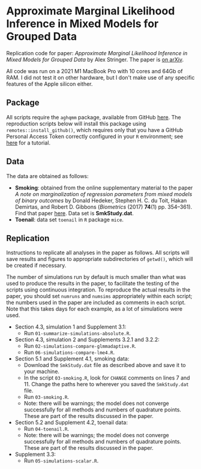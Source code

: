 # Approximate Marginal Likelihood Inference in Mixed Models for Grouped Data
Replication code for paper: *Approximate Marginal Likelihood Inference in Mixed Models for Grouped Data* by Alex Stringer.
The paper is [on arXiv](https://arxiv.org/abs/2310.01589).

All code was run on a 2021 M1 MacBook Pro with 10 cores and 64Gb of RAM. I did not test it on other hardware,
but I don't make use of any specific features of the Apple silicon either.

## Package

All scripts require the `aghqmm` package, available from GitHub [here](https://github.com/awstringer1/aghqmm).
The reproduction scripts below will install this package using `remotes::install_github()`, which requires only that you have
a GitHub Personal Access Token correctly configured in your `R` environment; see [here](https://carpentries.github.io/sandpaper-docs/github-pat.html) for a tutorial.

## Data

The data are obtained as follows:

- **Smoking**: obtained from the online supplementary material to the paper *A note on marginalization of regression parameters from mixed models of binary outcomes* by Donald Hedeker, Stephen H. C. du Toit, Hakan Demirtas, and Robert D. Gibbons (*Biometrics* (2017) **74**(1) pp. 354–361). Find that paper [here](https://onlinelibrary.wiley.com/doi/10.1111/biom.12707). Data set is **SmkStudy.dat**.
- **Toenail**: data set `toenail` in `R` package `mice`.

## Replication

Instructions to replicate all analyses in the paper as follows. All scripts will save results and figures to appropriate subdirectories of `getwd()`, which will be created if necessary.

The number of simulations run by default is much smaller than what was used to produce the results in the paper, to facilitate the testing of the scripts using continuous integration.
To reproduce the actual results in the paper, you should set `numruns` and `numsims` appropriately within each script; the numbers used in the paper are included as comments in each script.
Note that this takes days for each example, as a lot of simulations were used.

- Section 4.3, simulation 1 and Supplement 3.1:
  - Run `01-summarize-simulations-absolute.R`.
- Section 4.3, simulation 2 and Supplements 3.2.1 and 3.2.2:
  - Run `02-simulations-compare-glmmadaptive.R`.
  - Run `06-simulations-compare-lme4.R`.
- Section 5.1 and Supplement 4.1, smoking data:
  - Download the `SmkStudy.dat` file as described above and save it to your machine.
  - In the script `03-smoking.R`, look for `CHANGE` comments on lines 7 and 11. Change the paths here to wherever you saved the `SmkStudy.dat` file.
  - Run `03-smoking.R`.
  - Note: there will be warnings; the model does not converge successfully for all methods and numbers of quadrature points. These are part of the results discussed in the paper.
- Section 5.2 and Supplement 4.2, toenail data:
  - Run `04-toenail.R`.
  - Note: there will be warnings; the model does not converge successfully for all methods and numbers of quadrature points. These are part of the results discussed in the paper.
- Supplement 3.3:
  - Run `05-simulations-scalar.R`.
